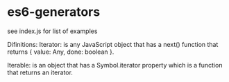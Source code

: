# es6-generators

see index.js for list of examples

Difinitions:
Iterator: is any JavaScript object that has a next() function that returns { value: Any, done: boolean }.

Iterable: is an object that has a Symbol.iterator property which is a function that returns an iterator.  